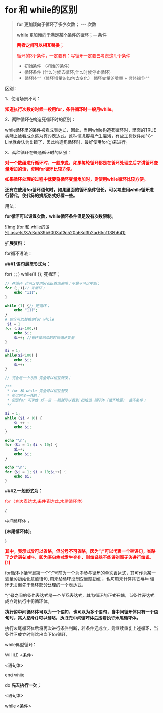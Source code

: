 # for 和 while的区别

>**for 更加倾向于循环了多少次数；**  --- **次数**  
>
>**while 更加倾向于满足某个条件的循环；**-- **条件**
>
>
>
><font color=red>**两者之间可以相互替换；**</font>
>
>
>
><font color=red>循环的3个条件，一定要有：写循环一定要去考虑这几个条件</font> 
>
>* 初始条件 （初始的条件）
>* 循环条件  (什么时候去循环,什么时候停止循环)
>* 循环体**（循环增量的如何去变化） 循环变量的增量 + 具体操作** 

区别：



1、使用场景不同：

<font color=red>**知道执行次数的时候一般用for，条件循环时一般用while。**</font>

2、两种循环在构造死循环时的区别：

while循环里的条件被看成表达式，因此，当用while构造死循环时，里面的TRUE实际上被看成永远为真的表达式，这种情况容易产生混淆，有些工具软件如PC-Lint就会认为出错了，因此构造死循环时，最好使用for(;;)来进行。

3、两种循环在普通循环时的区别：



<font color=red>**对一个数组进行循环时，一般来说，如果每轮循环都是在循环处理完后才讲循环变量增加的话，使用for循环比较方便。**</font>

<font color=red>**如果循环处理的过程中就要将循环变量增加时，则使用while循环比较方便。**</font>



**还有在使用for循环语句时，如果里面的循环条件很长，可以考虑用while循环进行替代，使代码的排版格式好看一些。**

用法：

**for循环可以设置次数，while循环条件满足没有次数限制。**



[![img](for 和 while的区别.assets/37d3d539b6003af3c520a68d3b2ac65c1138b641)](https://iknow-pic.cdn.bcebos.com/37d3d539b6003af3c520a68d3b2ac65c1138b641)







**扩展资料：**

for循环语法：



###**1.语句最简形式为：**

for( ; ; )  while(1) {};  死循环；

````php
// 死循环 也可以使用break跳出来哦；不是不可以中断；
for (;;){// 死循环；
    echo "111";
}

while (1) {// 死循环；
    echo "111";
}
# 完全可以替换的for while  
 $i = 1
for (;$i<100;){
    echo $i;
    $i++; //循环体结束的时候循环变量
}

$i = 1;
while($i<100) {
    echo $i;
    $i++;
}

// 完全是一个东西 完全可以相互转换；

/**
 * for 和 while 完全可以相互替换
 * 所以完全一样的；
 * 但是for 可读性 好一些 一眼就可以看到 初始值 循环体（循环增量） 循环条件；
 */

$i = 1;
while ($i < 10) {
    $i ++ ;
    echo $i;
}

echo "\n";
for ($i = 1; $i < 10;) {
    $i++;
    echo $i;
}

echo "\n";
for ($i = 1; $i < 10;$i++) {
    echo $i;
}
````



###**2.一般形式为：**

<font color=red>for（单次表达式;条件表达式;末尾循环体）</font>

{

中间循环体；

**[末尾循环体];**

}

<font  color=red>**其中，表示式皆可以省略，但分号不可省略，因为“;”可以代表一个空语句，省略了之后语句减少，即为语句格式发生变化，则编译器不能识别而无法进行编译。 [1]** </font>

for循环小括号里第一个“;”号前为一个为不参与循环的单次表达式，其可作为某一变量的初始化赋值语句, 用来给循环控制变量赋初值； 也可用来计算其它与for循环无关但先于循环部分处理的一个表达式。

“;”号之间的条件表达式是一个关系表达式，其为循环的正式开端，当条件表达式成立时执行中间循环体。

**执行的中间循环体可以为一个语句，也可以为多个语句，当中间循环体只有一个语句时，其大括号{}可以省略，执行完中间循环体后接着执行末尾循环体。**

执行末尾循环体后将再次进行条件判断，若条件还成立，则继续重复上述循环，当条件不成立时则跳出当下for循环。 



while典型循环：

WHILE <条件>

<语句体>

end while



do   **先去执行一次；**

<语句体>

while <条件>